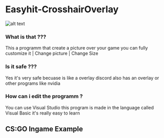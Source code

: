 # Easyhit-CrosshairOverlay
![alt text](https://xamplex.de/s/jj0qjzmzwhf5gj9ywlps788uf.png)
### What is that ???
This a programm that create a picture over your game you can fully customize it | Change picture | Change Size
### Is it safe ???
Yes it's very safe becuase is like a overlay discord also has an overlay or other programs like nvidia
### How can i edit the programm ?
You can use Visual Studio this program is made in the language called Visual Basic it's really easy to learn

## CS:GO Ingame Example
